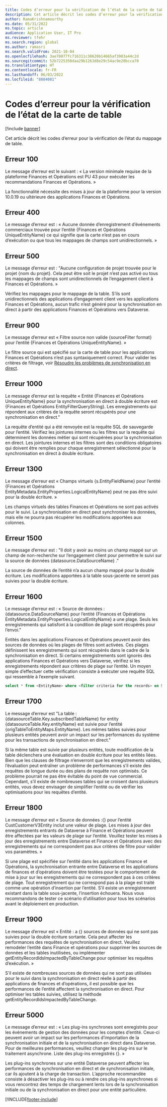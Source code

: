 ```yaml
---
title: Codes d’erreur pour la vérification de l’état de la carte de table
description: Cet article décrit les codes d’erreur pour la vérification de l’état du mappage de table.
author: RamaKrishnamoorthy
ms.date: 05/31/2022
ms.topic: article
audience: Application User, IT Pro
ms.reviewer: tfehr
ms.search.region: global
ms.author: ramasri
ms.search.validFrom: 2021-10-04
ms.openlocfilehash: 3ae78077fc716311c38620b14665af3983a44c2d
ms.sourcegitcommit: 52b7225350daa29b1263d8e29c54ac9e20bcca70
ms.translationtype: HT
ms.contentlocale: fr-FR
ms.lasthandoff: 06/03/2022
ms.locfileid: "8884081"
---
```

# <a name="errors-codes-for-the-table-map-health-check"></a>Codes d’erreur pour la vérification de l’état de la carte de table

[!include [banner](../../includes/banner.md)]



Cet article décrit les codes d’erreur pour la vérification de l’état du mappage de table.

## <a name="error-100"></a>Erreur 100

Le message d’erreur est le suivant : « La version minimale requise de la plateforme Finances et Opérations est PU 43 pour exécuter les recommandations Finances et Opérations. »

La fonctionnalité nécessite des mises à jour de la plateforme pour la version 10.0.19 ou ultérieure des applications Finances et Opérations.

## <a name="error-400"></a>Erreur 400

Le message d’erreur est : « Aucune donnée d’enregistrement d’événements commerciaux trouvée pour l’entité \{Finances et Opérations UniqueEntityName\} ce qui signifie que la carte n’est pas en cours d’exécution ou que tous les mappages de champs sont unidirectionnels. »

## <a name="error-500"></a>Erreur 500

Le message d’erreur est : "Aucune configuration de projet trouvée pour le projet \{nom du projet\}. Cela peut être soit le projet n’est pas activé ou tous les mappages de champs sont unidirectionnels de l’engagement client à Finances et Opérations. »

Vérifiez les mappages pour le mappage de la table. S’ils sont unidirectionnels des applications d’engagement client vers les applications Finances et Opérations, aucun trafic n’est généré pour la synchronisation en direct à partir des applications Finances et Opérations vers Dataverse.

## <a name="error-900"></a>Erreur 900

Le message d’erreur est « Filtre source non valide \{sourceFilter format\} pour l’entité \{Finances et Opérations UniqueEntityName\}. »

Le filtre source qui est spécifié sur la carte de table pour les applications Finances et Opérations n’est pas syntaxiquement correct. Pour valider les critères de filtrage, voir [Résoudre les problèmes de synchronisation en direct](dual-write-troubleshooting-live-sync.md#live-synchronization-issues-that-are-caused-by-incorrect-query-filter-syntax-on-the-dual-write-maps).

## <a name="error-1000"></a>Erreur 1000

Le message d’erreur est la requête « Entité \{Finances et Opérations UniqueEntityName\} pour la synchronisation en direct à double écriture est \{Finances et Opérations EntityFilterQueryString\}. Les enregistrements qui répondent aux critères de la requête seront récupérés pour une synchronisation en direct."

La requête d’entité qui a été renvoyée est la requête SQL de sauvegarde pour l’entité. Vérifiez les jointures internes ou les filtres sur la requête qui déterminent les données métier qui sont récupérées pour la synchronisation en direct. Les jointures internes et les filtres sont des conditions obligatoires qui doivent être remplies pour chaque enregistrement sélectionné pour la synchronisation en direct à double écriture.

## <a name="error-1300"></a>Erreur 1300

Le message d’erreur est « Champs virtuels \{s.EntityFieldName\} pour l’entité \{Finances et Opérations EntityMetadata.EntityProperties.LogicalEntityName\} peut ne pas être suivi pour la double écriture. »

Les champs virtuels des tables Finances et Opérations ne sont pas activés pour le suivi. La synchronisation en direct peut synchroniser les données, mais elle ne pourra pas récupérer les modifications apportées aux colonnes.

## <a name="error-1500"></a>Erreur 1500

Le message d’erreur est : "Il doit y avoir au moins un champ mappé sur un champ de non-recherche sur l’engagement client pour permettre le suivi sur la source de données \{datasource.DataSourceName\} ."

La source de données de l’entité n’a aucun champ mappé pour la double écriture. Les modifications apportées à la table sous-jacente ne seront pas suivies pour la double écriture.

## <a name="error-1600"></a>Erreur 1600

Le message d’erreur est : « Source de données : \{datasource.DataSourceName\} pour l’entité \{Finances et Opérations EntityMetadata.EntityProperties.LogicalEntityName\} a une plage. Seuls les enregistrements qui satisfont à la condition de plage sont récupérés pour l’envoi."

Entités dans les applications Finances et Opérations peuvent avoir des sources de données où les plages de filtres sont activées. Ces plages définissent les enregistrements qui sont récupérés dans le cadre de la synchronisation en direct. Si certains enregistrements sont ignorés des applications Finances et Opérations vers Dataverse, vérifiez si les enregistrements répondent aux critères de plage sur l’entité. Un moyen simple d’effectuer cette vérification consiste à exécuter une requête SQL qui ressemble à l’exemple suivant.

```sql
select * from <EntityName> where <filter criteria for the records> on SQL.
```

## <a name="error-1700"></a>Erreur 1700

Le message d’erreur est "La table : \{datasourceTable.Key.subscribedTableName\} for entity \{datasourceTable.Key.entityName\} est suivie pour l’entité \{origTableToEntityMaps.EntityName\}. Les mêmes tables suivies pour plusieurs entités peuvent avoir un impact sur les performances du système pour les transactions de synchronisation en direct."

Si la même table est suivie par plusieurs entités, toute modification de la table déclenchera une évaluation en double écriture pour les entités liées. Bien que les clauses de filtrage n’enverront que les enregistrements valides, l’évaluation peut entraîner un problème de performances s’il existe des requêtes de longue durée ou des plans de requête non optimisés. Ce problème pourrait ne pas être évitable du point de vue commercial. Cependant, s’il existe de nombreuses tables qui se croisent dans plusieurs entités, vous devez envisager de simplifier l’entité ou de vérifier les optimisations pour les requêtes d’entité.

## <a name="error-1800"></a>Erreur 1800
Le message d’erreur est « Source de données :{} pour l’entité CustCustomerV3Entity inclut une valeur de plage. Les mises à jour des enregistrements entrants de Dataverse à Finance et Opérations peuvent être affectées par les valeurs de plage sur l’entité. Veuillez tester les mises à jour des enregistrements entre Dataverse et Finance et Opérations avec des enregistrements qui ne correspondent pas aux critères de filtre pour valider vos paramètres. »

Si une plage est spécifiée sur l’entité dans les applications Finance et Opérations, la synchronisation entrante entre Dataverse et les applications de finances et d’opérations doivent être testées pour le comportement de mise à jour sur les enregistrements qui ne correspondent pas à ces critères de plage. Tout enregistrement qui ne correspond pas à la plage est traité comme une opération d’insertion par l’entité. S’il existe un enregistrement existant dans la table sous-jacente, l’insertion échouera. Nous vous recommandons de tester ce scénario d’utilisation pour tous les scénarios avant le déploiement en production.

## <a name="error-1900"></a>Erreur 1900
Le message d’erreur est « Entité : a {} sources de données qui ne sont pas suivies pour la double écriture sortante. Cela peut affecter les performances des requêtes de synchronisation en direct. Veuillez remodeler l’entité dans Finance et opérations pour supprimer les sources de données et les tables inutilisées, ou implémenter getEntityRecordIdsImpactedByTableChange pour optimiser les requêtes d’exécution. »

S’il existe de nombreuses sources de données qui ne sont pas utilisées pour le suivi dans la synchronisation en direct réelle à partir des applications de finances et d’opérations, il est possible que les performances de l’entité affectent la synchronisation en direct. Pour optimiser les tables suivies, utilisez la méthode getEntityRecordIdsImpactedByTableChange.

## <a name="error-5000"></a>Erreur 5000
Le message d’erreur est : « Les plug-ins synchrones sont enregistrés pour les événements de gestion des données pour les comptes d’entité. Ceux-ci peuvent avoir un impact sur les performances d’importation de la synchronisation initiale et de la synchronisation en direct dans Dataverse. Pour de meilleures performances, veuillez changer les plug-ins sur le traitement asynchrone. Liste des plug-ins enregistrés {}. »

Les plug-ins synchrones sur une entité Dataverse peuvent affecter les performances de synchronisation en direct et de synchronisation initiale, car ils ajoutent à la charge de transaction. L’approche recommandée consiste à désactiver les plug-ins ou à rendre ces plug-ins asynchrones si vous rencontrez des temps de chargement lents lors de la synchronisation initiale ou de la synchronisation en direct pour une entité particulière.

[!INCLUDE[footer-include](../../../../includes/footer-banner.md)]
